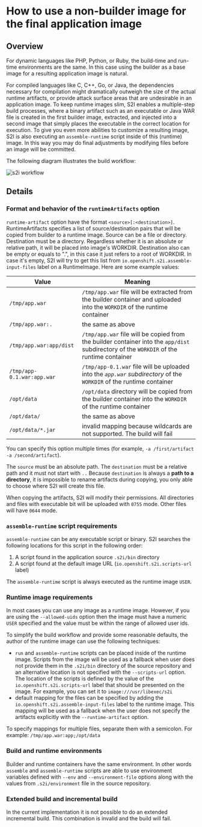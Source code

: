 # How to use a non-builder image for the final application image

## Overview

For dynamic languages like PHP, Python, or Ruby, the build-time and run-time environments are the same. In this case using the builder as a base image for a resulting application image is natural.

For compiled languages like C, C++, Go, or Java, the dependencies necessary for compilation might dramatically outweigh the size of the actual runtime artifacts, or provide attack surface areas that are undesirable in an application image. To keep runtime images slim, S2I enables a multiple-step build processes, where a binary artifact such as an executable or Java WAR file is created in the first builder image, extracted, and injected into a second image that simply places the executable in the correct location for execution. To give you even more abilities to customize a resulting image, S2I is also executing an `assemble-runtime` script inside of this (runtime) image. In this way you may do final adjustments by modifying files before an image will be committed.

The following diagram illustrates the build workflow:

![s2i workflow](./runtime-image-flow.png "s2i workflow")

## Details

### Format and behavior of the `runtimeArtifacts` option

`runtime-artifact` option have the format `<source>[:<destination>]`. RuntimeArtifacts specifies a list of source/destination pairs that will be copied from builder to a runtime image. Source can be a file or directory. Destination must be a directory. Regardless whether it is an absolute or relative path, it will be placed into image's WORKDIR. Destination also can be empty or equals to ".", in this case it just refers to a root of WORKDIR. In case it's empty, S2I will try to get this list from `io.openshift.s2i.assemble-input-files` label on a RuntimeImage. Here are some example values:

| Value                   | Meaning |
|-------------------------|---------|
| `/tmp/app.war`          | `/tmp/app.war` file will be extracted from the builder container and uploaded into the `WORKDIR` of the runtime container |
| `/tmp/app.war:.`        | the same as above |
| `/tmp/app.war:app/dist` | `/tmp/app.war` file will be copied from the builder container into the `app/dist` subdirectory of the `WORKDIR` of the runtime container |
| `/tmp/app-0.1.war:app.war` | `/tmp/app-0.1.war` file will be uploaded into the *`app.war` subdirectory* of the `WORKDIR` of the runtime container |
| `/opt/data`             | `/opt/data` directory will be copied from the builder container into the `WORKDIR` of the runtime container |
| `/opt/data/`            | the same as above |
| `/opt/data/*.jar`       | invalid mapping because wildcards are not supported. The build will fail |

You can specify this option multiple times (for example, `-a /first/artifact -a /second/artifact`).

The `source` must be an absolute path. The `destination` must be a relative path and it must not start with `..` Because `destination` is always a **path to a directory**, it is impossible to rename artifacts during copying, you only able to choose where S2I will create this file.

When copying the artifacts, S2I will modify their permissions. All directories and files with executable bit will be uploaded with `0755` mode. Other files will have `0644` mode.

### `assemble-runtime` script requirements

`assemble-runtime` can be any executable script or binary. S2I searches the following locations for this script in the following order:

1. A script found in the application source `.s2i/bin` directory
1. A script found at the default image URL (`io.openshift.s2i.scripts-url` label)

The `assemble-runtime` script is always executed as the runtime image `USER`.

### Runtime image requirements

In most cases you can use any image as a runtime image. However, if you are using the `--allowed-uids` option then the image must have a numeric `USER` specified and the value must be within the range of allowed user ids.

To simplify the build workflow and provide some reasonable defaults, the author of the runtime image can use the following techniques:

* `run` and `assemble-runtime` scripts can be placed inside of the runtime image. Scripts from the image will be used as a fallback when user does not provide them in the `.s2i/bin` directory of the source repository and an alternative location is not specified with the `--scripts-url` option. The location of the scripts is defined by the value of the `io.openshift.s2i.scripts-url` label that should be presented on the image. For example, you can set it to `image:///usr/libexec/s2i`
* default mapping for the files can be specified by adding the `io.openshift.s2i.assemble-input-files` label to the runtime image. This mapping will be used as a fallback when the user does not specify the artifacts explicitly with the `--runtime-artifact` option.

To specify mappings for multiple files, separate them with a semicolon. For example: `/tmp/app.war:app;/opt/data`

### Build and runtime environments

Builder and runtime containers have the same environment. In other words `assemble` and `assemble-runtime` scripts are able to use environment variables defined with `--env` and `--environment-file` options along with the values from `.s2i/environment` file in the source repository.

### Extended build and incremental build

In the current implementation it is not possible to do an extended incremental build. This combination is invalid and the build will fail.
